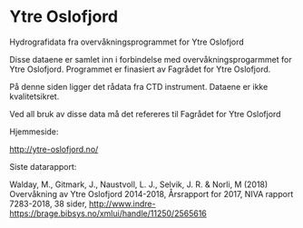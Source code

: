 # Ytre Oslofjord
Hydrografidata fra overvåkningsprogrammet for Ytre Oslofjord

Disse dataene er samlet inn i forbindelse med overvåkningsprogarmmet for Ytre Oslofjord.
Programmet er finasiert av Fagrådet for Ytre Oslofjord.

På denne siden ligger det rådata fra CTD instrument. Dataene er ikke kvalitetsikret. 

Ved all bruk av disse data må det refereres til Fagrådet for Ytre Oslofjord

Hjemmeside:

http://ytre-oslofjord.no/

Siste datarapport:

Walday, M., Gitmark, J., Naustvoll, L. J., Selvik, J. R. & Norli, M (2018) 
Overvåkning av Ytre Oslofjord 2014-2018,
Årsrapport for 2017,
NIVA rapport 7283-2018, 38 sider,
http://www.indre-https://brage.bibsys.no/xmlui/handle/11250/2565616


